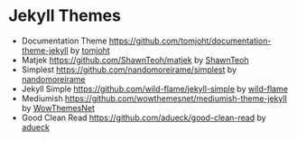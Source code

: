 # Jekyll Themes

- Documentation Theme https://github.com/tomjoht/documentation-theme-jekyll by [tomjoht](https://github.com/tomjoht)
- Matjek https://github.com/ShawnTeoh/matjek by [ShawnTeoh](https://github.com/ShawnTeoh)
- Simplest https://github.com/nandomoreirame/simplest by [nandomoreirame](https://github.com/nandomoreirame)
- Jekyll Simple https://github.com/wild-flame/jekyll-simple by [wild-flame](https://github.com/wild-flame)
- Mediumish https://github.com/wowthemesnet/mediumish-theme-jekyll by [WowThemesNet](https://github.com/wowthemesnet)
- Good Clean Read https://github.com/adueck/good-clean-read by [adueck](https://github.com/adueck)

